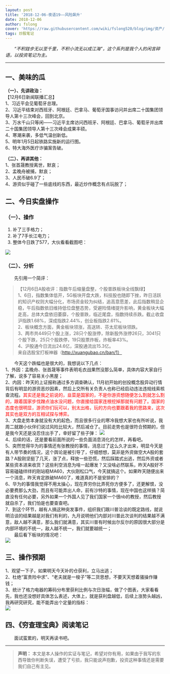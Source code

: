 ```yaml
---
layout: post
title: '2018-12-06-夜语19——风险飙升'
date: 2018-12-06
author: fslong
cover: 'https://raw.githubusercontent.com/wiki/fslong520/blog/img/资产/资产2018-12-06.jpg'
tags: 炒股笔记
---
```

  
&emsp;&emsp;*“不积跬步无以至千里，不积小流无以成江海”，这个系列是我个人的闲言碎语，以投资笔记为主。*  
   

---
  


## **一、美味的瓜**   


**（一）、先讲政治：**    
【12月6日新闻联播汇总】  
1、习近平会见葡萄牙总理。  
2、习近平结束对西班牙、阿根廷、巴拿马、葡萄牙国事访问并出席二十国集团领导人第十三次峰会，回到北京。  
3、万水千山只等闲——习近平主席访问西班牙、阿根廷、巴拿马、葡萄牙并出席二十国集团领导人第十三次峰会成果丰硕。  
4、寒潮来袭，多低气温创新低。  
5、明年1月5日起铁路实施新的运行图。  
6、特大海外医疗诈骗案告破。          

**（二）、再讲其他：**  
1、张首晟教授离世，默哀；  
2、孟晚舟被捕，默哀；  
3、人民币破6.9了；  
4、游资似乎碰了一些底线的东西，最近炒作概念有点玩脱了；    
## **二、今日实盘操作**
### **（一）、操作**
1. 补了三手格力；
2. 补了7手长江电力；
3. 整体今日跌了577，大伙看看截图吧：   
     
![](https://raw.githubusercontent.com/wiki/fslong520/blog/img/资产/资产2018-12-06.jpg)
### **（二）、分析**  
 
&emsp;&emsp;先引用一个简评：  
>【12月6日A股收评：指数午后缩量盘整，个股普跌板块全线飘绿】  
1、6日，指数集体低开，5G板块开盘大跌，科技股也随即下挫，昨日活跃的知识产权则大幅分化，市场资金较为纠结，追高意愿差，此后指数稍显企稳，午后指数依旧维持低位盘整态势，受避险情绪提升影响，黄金板块大幅走高，总体大盘依旧萎靡，个股普跌，临近尾盘，指数持续杀跌。截止收盘沪指跌1.68%，深成指跌2.44%，创业板指跌2.61%。  
2、板块概念方面，黄金板块领涨，高送转、芬太尼板块领跌。  
3、两市共449只个股上涨，28只个股涨停，除新股外涨停26只，3041只个股下跌，25只个股跌停，19只股票炸板，炸板率43%。  
4、沪股通今日流出24.6亿，深股通流出15.3亿。  
来自选股宝打板神器（http://xuangubao.cn/ban/1）  

&emsp;&emsp;今天这个跌幅也是很大的，我想说以下几点：  
1、外因：孟晚舟、张首晟等事件表明毛衣战果然没那么简单，具体内容大家自行了解，说多了容易关小黑屋；  
2、内因：昨天的上证报称通过多方调查确认，11月初开始的创投概念股异动行情背后有明显的游资恶炒因素，然后上交所有关负责人也称已经启动违法违规线索核查流程。<font color="red">其实还是我之前说的，韭菜是国家的，不是你游资想随便怎么割就怎么割的，跟着国家步伐蹭点油水没问题，你直接给国家连根挖掉那就有问题了。国家的态度也很明显，游资你们玩可以，别太出格，玩的方向也要跟着我的思路来，这次其实也是双方的互相试探与博弈。</font>  
3、大盘走势本身就没有大的起色，而且很多行业的寒冷我想大家也有所听说，我周二就跟小伙伴们说过风险比较大，然后减仓了。目前走势也是很符合预期的，但是我今天还是没忍住出手了，幸好留了些子弹： 
![](https://raw.githubusercontent.com/wiki/fslong520/blog/img/杂/2018.12.06/1.jpg)    
4、后续的话，还是要看前面所说的一些负面消息消化的怎样，再看吧。  
5、突然觉得华为的事情还有张教授的事情，消息过了这么久才出来，明显今天是有人带节奏的情况，这个舆论是被引导了，仔细想想，莫非是外资做空大A股的套路？A股刚坚挺了几天，涨了点，释放一些恐慌，然后踩踏式出逃，然后外资或者某些资本进来收货？这些利空消息为啥一起爆发？又没啥必然联系，昨天A股好不容易磕磕绊绊的刚站稳MA60，大伙刚松口气，今天就搞这个。如果昨天随便出来一个消息，昨天肯定跌破MA60了，难道真的不是安排的？  
6、华为的事情我觉得不用太操心，现在弄穷你比弄死你方便多了，还更解恨，没必要费那么大劲，而且有可能弄出人命，前有沙特的事情，现在中国也这样搞？简直没有任何必要，另外如果一个外国人见了我们国家一个很nb的教授，然后教授就自杀了，我们怕是也要查查吧。   
7、到这个环节，越有人搞这种突发事件，组织我们跟川普洽谈的既定路线，就说明洽谈的结果越是对我们有利的，九月说明他们内部对川普此次谈判的结果越不满意，敌人越不满意，那么我们就满意，其实川普有时候出尔反尔的原因很大部分是内部环境的不统一，敌人越不统一，我们就要越统一；   
&emsp;&emsp;最后看下板块的情况吧：  
![](https://raw.githubusercontent.com/wiki/fslong520/blog/img/板块/资金流入流出2018-12-06.jpg)   


## **三、操作预期**

1、观望一下子，如果明天今天补的仓获利，立马出逃；  
2、杜绝“富贵险中求”、“老夫就是一梭子”等二货思想，不要天天想着骚操作赚钱；  
3、统计了格力电器的筹码分布里获利比例与次日涨幅，做了个图表，大家看看先，我也还没想好具体怎么表述，大体上，就是获利盘越低，后续上涨势头越凶，我再研究研究，能不能弄出个定量的指标：  
![](https://raw.githubusercontent.com/wiki/fslong520/blog/img/杂/2018.12.06/格力电器获利比例与次日涨幅.jpg) 


## **四、《穷查理宝典》阅读笔记**
&emsp;&emsp;面试蛮累的，明天再读书吧。

    

---   
  
> **声明：**
> 本文是本人操作的实证与笔记，希望对你有用，如果由于我写的东西导致你判断失误，遭受了亏损，我只能说声抱歉，投资这种事情还是需要我们自己有主见。